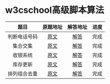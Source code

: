 # w3cschool高级脚本算法

| 题目 | 原题地址 | 解答地址 | 进度 |
|:---:|:---:|:---:|:---:|
| 判断电话号码 | [原文](https://www.w3cschool.cn/codecamp/validate-us-telephone-numbers.html) | [解答](https://github.com/sihai00/training-javascript/tree/master/w3cschool-hard/validate-us-telephone-numbers.js) | 完成 |
| 集合交集 | [原文](https://www.w3cschool.cn/codecamp/symmetric-difference.html) | [解答](https://github.com/sihai00/training-javascript/tree/master/w3cschool-hard/symmetric-difference.js) | 完成 |
| 收银系统 | [原文](https://www.w3cschool.cn/codecamp/exact-change.html) | [解答](https://github.com/sihai00/training-javascript/tree/master/w3cschool-hard/exact-change.js) | 完成 |
| 库存更新 | [原文](https://www.w3cschool.cn/codecamp/inventory-update.html) | [解答](https://github.com/sihai00/training-javascript/tree/master/w3cschool-hard/inventory-update.js) | 完成 |
| 排列组合去重 | [原文](https://www.w3cschool.cn/codecamp/no-repeats-please.html) | [解答](https://github.com/sihai00/training-javascript/tree/master/w3cschool-hard/no-repeats-please.js) | 完成 |